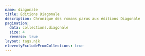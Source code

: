 ```yaml
---
name: diagonale
title: Éditions Diagonale
description: Chronique des romans parus aux éditions Diagonale
pagination:
  data: collections.diagonale
  size: 4
  reverse: true
layout: tags.njk
eleventyExcludeFromCollections: true
---
```

